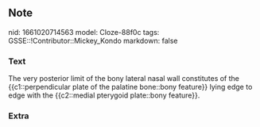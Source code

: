## Note
nid: 1661020714563
model: Cloze-88f0c
tags: GSSE::!Contributor::Mickey_Kondo
markdown: false

### Text
The very posterior limit of the bony lateral nasal wall constitutes of the {{c1::perpendicular plate of the palatine bone::bony feature}} lying edge to edge with the {{c2::medial pterygoid plate::bony feature}}.

### Extra

